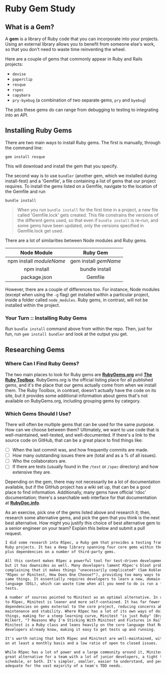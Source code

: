 # Ruby Gem Study

## What is a Gem?

A **gem** is a library of Ruby code that you can incorporate into your projects. Using an external library allows you to benefit from someone else's work, so that you don't need to waste time reinventing the wheel.

Here are a couple of gems that commonly appear in Ruby and Rails projects:

- `devise`
- `paperclip`
- `resque`
- `rspec`
- `capybara`
- `pry-byebug` (a combination of two separate gems, `pry` and `byebug`)

The jobs these gems do can range from debugging to testing to integrating into an API.

## Installing Ruby Gems

There are two main ways to install Ruby gems. The first is manually, through the command line:

`gem install resque`

This will download and install the gem that you specify.

The second way is to use `bundler` (another gem, which we installed during install-fest) and a 'Gemfile', a file containing a list of gems that our project requires. To install the gems listed on a Gemfile, navigate to the location of the Gemfile and run

`bundle install`

> When you run `bundle install` for the first time in a project, a new file called 'Gemfile.lock' gets created. This file constrains the versions of the different gems used, so that even if `bundle install` is re-run, and some gems have been updated, only the versions specified in Gemfile.lock get used.

There are a lot of similarities between Node modules and Ruby gems.

| Node Module | Ruby Gem |
| :---------: | :------: |
| npm install _moduleName_ | gem install _gemName_ |
| npm install | bundle install |
| package.json | Gemfile |

However, there are a couple of differences too. For instance, Node modules (except when using the `-g` flag) get installed within a particular project, inside a folder called `node_modules`. Ruby gems, in contrast, will not be installed within the project.

### Your Turn :: Installing Ruby Gems

Run `bundle install` command above from within the repo. Then, just for fun, run `gem install bundler` and look at the output you get.

## Researching Gems

### Where Can I Find Ruby Gems?

The two main places to look for Ruby gems are **[RubyGems.org](https://rubygems.org)** and **[The Ruby Toolbox](https://www.ruby-toolbox.com/)**. RubyGems.org is the official listing place for all published gems, and it's the place that our gems actually come from when we install them. The Ruby Toolbox, in contrast, doesn't actually have the code on its site, but it provides some additional information about gems that's not available on RubyGems.org, including grouping gems by category.

### Which Gems Should I Use?

There will often be multiple gems that can be used for the same purpose. How can we choose between them? Ultimately, we want to use code that is well-maintained, well-tested, and well-documented. If there's a link to the source code on GitHub, that can be a great place to find things like:

- [ ] When the last commit was, and how frequently commits are made.
- [ ] How many outstanding issues there are (total and as a % of all issues).
- [ ] Who the collaborators are.
- [ ] If there are tests (usually found in the `/test` or `/spec` directory) and how extensive they are.

Depending on the gem, there may not necessarily be a lot of documentation available, but if the GitHub project has a wiki set up, that can be a good place to find information. Additionally, many gems have official 'rdoc' documentation; there's a searchable web interface for that documentation at **[RubyDoc.info](http://rubydoc.info)**.

As an exercise, pick one of the gems listed above and research it; then, research some alternative gems, and pick the gem that you think is the next best alternative. How might you justify this choice of best alternative gem to a senior engineer on your team? Explain this below and submit a pull request.

```txt
I did some research into RSpec, a Ruby gem that provides a testing framework for
Ruby projects. It has a deep library spanning four core gems within the project,
plus dependencies on a number of third-party gems.

All this content makes RSpec a powerful tool for test-driven development (TDD),
but it has downsides as well. Many developers lament RSpec's bloat problem,
complaining that it makes things "unecessarily complicated" (Sam Koblenski,
"RSpec or Minitest, How Does One Choose?"), providing too many ways to do the
same things. It essentially requires developers to learn a new, domain-specific
language (DSL), which can waste time when all you need to do is run a few simple
tests.

A number of sources pointed to Minitest as an optimal alternative. In comparison
to RSpec, Minitest is leaner and more self-contained. It has far fewer
dependencies on gems external to the core project, reducing concerns about
maintenance and stability. Where RSpec has a lot of its own ways of doing
things, making for a steep learning curve, Minitest "is just Ruby" (Brandon
Hilkert, "7 Reasons Why I'm Sticking With Minitest and Fixtures in Rails").
Minitest is a Ruby class and leans heavily on the core language that Ruby
developers already know, making it easy to get tests up and running.

It's worth noting that both RSpec and Minitest are well-maintained, with commits
on at least a monthly basis and a low ratio of open to closed issues.

While RSpec has a lot of power and a large community around it, Minitest is a
great alternative for a team with a lot of junior developers, a tight testing
schedule, or both. It's simpler, smaller, easier to understand, and perfectly
adequate for the vast majority of a team's TDD needs.
```
